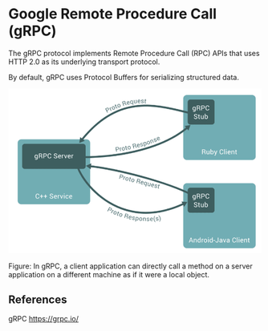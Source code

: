 # Google Remote Procedure Call (gRPC)

The gRPC protocol implements Remote Procedure Call (RPC) APIs that uses HTTP 2.0 as its underlying transport protocol.

By default, gRPC uses Protocol Buffers for serializing structured data.

![alt text](https://github.com/jylhakos/InternetOfThings/blob/main/Messaging/gRPC/GRPC.png?raw=true)

Figure: In gRPC, a client application can directly call a method on a server application on a different machine as if it were a local object.


## References

gRPC https://grpc.io/